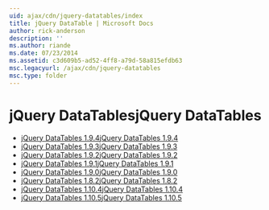 ```yaml
---
uid: ajax/cdn/jquery-datatables/index
title: jQuery DataTable | Microsoft Docs
author: rick-anderson
description: ''
ms.author: riande
ms.date: 07/23/2014
ms.assetid: c3d609b5-ad52-4ff8-a79d-58a815efdb63
msc.legacyurl: /ajax/cdn/jquery-datatables
msc.type: folder
---
```

<a name="jquery-datatables"></a><span data-ttu-id="0bd82-102">jQuery DataTables</span><span class="sxs-lookup"><span data-stu-id="0bd82-102">jQuery DataTables</span></span>
====================
- [<span data-ttu-id="0bd82-103">jQuery DataTables 1.9.4</span><span class="sxs-lookup"><span data-stu-id="0bd82-103">jQuery DataTables 1.9.4</span></span>](cdnjquerydatatables194.md)
- [<span data-ttu-id="0bd82-104">jQuery DataTables 1.9.3</span><span class="sxs-lookup"><span data-stu-id="0bd82-104">jQuery DataTables 1.9.3</span></span>](cdnjquerydatatables193.md)
- [<span data-ttu-id="0bd82-105">jQuery DataTables 1.9.2</span><span class="sxs-lookup"><span data-stu-id="0bd82-105">jQuery DataTables 1.9.2</span></span>](cdnjquerydatatables192.md)
- [<span data-ttu-id="0bd82-106">jQuery DataTables 1.9.1</span><span class="sxs-lookup"><span data-stu-id="0bd82-106">jQuery DataTables 1.9.1</span></span>](cdnjquerydatatables191.md)
- [<span data-ttu-id="0bd82-107">jQuery DataTables 1.9.0</span><span class="sxs-lookup"><span data-stu-id="0bd82-107">jQuery DataTables 1.9.0</span></span>](cdnjquerydatatables190.md)
- [<span data-ttu-id="0bd82-108">jQuery DataTables 1.8.2</span><span class="sxs-lookup"><span data-stu-id="0bd82-108">jQuery DataTables 1.8.2</span></span>](cdnjquerydatatables182.md)
- [<span data-ttu-id="0bd82-109">jQuery DataTables 1.10.4</span><span class="sxs-lookup"><span data-stu-id="0bd82-109">jQuery DataTables 1.10.4</span></span>](cdnjquerydatatables104.md)
- [<span data-ttu-id="0bd82-110">jQuery DataTables 1.10.5</span><span class="sxs-lookup"><span data-stu-id="0bd82-110">jQuery DataTables 1.10.5</span></span>](cdnjquerydatatables105.md)
